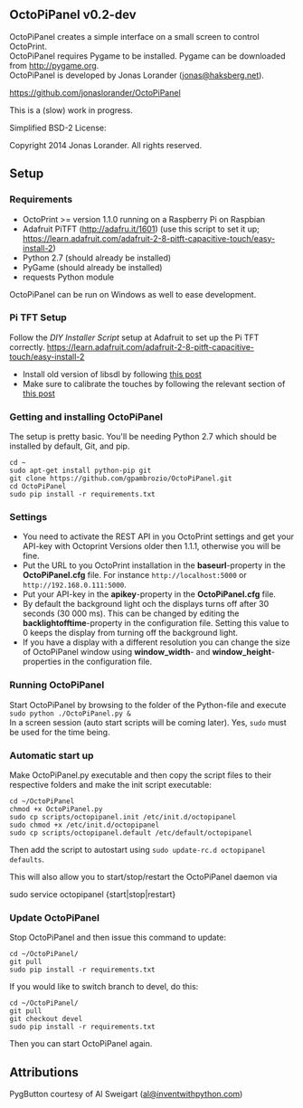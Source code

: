 ## OctoPiPanel v0.2-dev ##

OctoPiPanel creates a simple interface on a small screen to control OctoPrint. <br/>
OctoPiPanel requires Pygame to be installed. Pygame can be downloaded from http://pygame.org. <br/>
OctoPiPanel is developed by Jonas Lorander (jonas@haksberg.net).<br/>

https://github.com/jonaslorander/OctoPiPanel

This is a (slow) work in progress.


Simplified BSD-2 License:

Copyright 2014 Jonas Lorander.
All rights reserved.


## Setup ##

### Requirements ###

* OctoPrint >= version 1.1.0 running on a Raspberry Pi on Raspbian
* Adafruit PiTFT (http://adafru.it/1601) (use this script to set it up; https://learn.adafruit.com/adafruit-2-8-pitft-capacitive-touch/easy-install-2)
* Python 2.7 (should already be installed)
* PyGame (should already be installed)
* requests Python module

OctoPiPanel can be run on Windows as well to ease development.

### Pi TFT Setup ###
Follow the *DIY Installer Script* setup at Adafruit to set up the Pi TFT correctly.
https://learn.adafruit.com/adafruit-2-8-pitft-capacitive-touch/easy-install-2
* Install old version of libsdl by following [this post](https://www.raspberrypi.org/forums/viewtopic.php?t=250001)
* Make sure to calibrate the touches by following the relevant section of [this post](https://learn.adafruit.com/ultimate-youtube-live-camera/installing-the-touchscreen)

### Getting and installing OctoPiPanel ###
The setup is pretty basic. You'll be needing Python 2.7 which should be installed by default, Git, and pip.
```
cd ~
sudo apt-get install python-pip git
git clone https://github.com/gpambrozio/OctoPiPanel.git
cd OctoPiPanel
sudo pip install -r requirements.txt
```

### Settings ###
* You need to activate the REST API in you OctoPrint settings and get your API-key with Octoprint Versions older then 1.1.1, otherwise you will be fine.
* Put the URL to you OctoPrint installation in the **baseurl**-property in the **OctoPiPanel.cfg** file. For instance `http://localhost:5000` or `http://192.168.0.111:5000`.
* Put your API-key in the **apikey**-property in the **OctoPiPanel.cfg** file.
* By default the background light och the displays turns off after 30 seconds (30 000 ms). This can be changed by editing the **backlightofftime**-property in the configuration file. Setting this value to 0 keeps the display from turning off the background light.
* If you have a display with a different resolution you can change the size of OctoPiPanel window using **window_width**- and **window_height**-properties in the configuration file.

### Running OctoPiPanel ###
Start OctoPiPanel by browsing to the folder of the Python-file and execute <br/>
`sudo python ./OctoPiPanel.py &` <br/>
In a screen session (auto start scripts will be coming later). Yes, `sudo` must be used for the time being.

### Automatic start up ###

Make OctoPiPanel.py executable and then copy the script files to their respective folders and make the init script executable:
```
cd ~/OctoPiPanel
chmod +x OctoPiPanel.py
sudo cp scripts/octopipanel.init /etc/init.d/octopipanel
sudo chmod +x /etc/init.d/octopipanel
sudo cp scripts/octopipanel.default /etc/default/octopipanel
```
Then add the script to autostart using `sudo update-rc.d octopipanel defaults`.

This will also allow you to start/stop/restart the OctoPiPanel daemon via

sudo service octopipanel {start|stop|restart}

### Update OctoPiPanel ###
Stop OctoPiPanel and then issue this command to update:
```
cd ~/OctoPiPanel/
git pull
sudo pip install -r requirements.txt
```

If you would like to switch branch to devel, do this:
```
cd ~/OctoPiPanel/
git pull
git checkout devel
sudo pip install -r requirements.txt
```

Then you can start OctoPiPanel again.

## Attributions ##
PygButton courtesy of Al Sweigart (al@inventwithpython.com)
